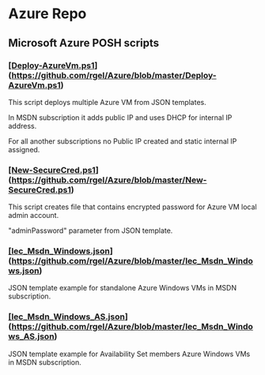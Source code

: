 # Azure Repo
## Microsoft Azure POSH scripts

### </b><ins>[Deploy-AzureVm.ps1</ins></b>] (https://github.com/rgel/Azure/blob/master/Deploy-AzureVm.ps1)

This script deploys multiple Azure VM from JSON templates.

In MSDN subscription it adds public IP and uses DHCP for internal IP address.

For all another subscriptions no Public IP created and static internal IP assigned.

### </b><ins>[New-SecureCred.ps1</ins></b>] (https://github.com/rgel/Azure/blob/master/New-SecureCred.ps1)

This script creates file that contains encrypted password for Azure VM local admin account.

"adminPassword" parameter from JSON template.

### </b><ins>[Iec_Msdn_Windows.json</ins></b>] (https://github.com/rgel/Azure/blob/master/Iec_Msdn_Windows.json)

JSON template example for standalone Azure Windows VMs in MSDN subscription.

### </b><ins>[Iec_Msdn_Windows_AS.json</ins></b>] (https://github.com/rgel/Azure/blob/master/Iec_Msdn_Windows_AS.json)

JSON template example for Availability Set members Azure Windows VMs in MSDN subscription.
